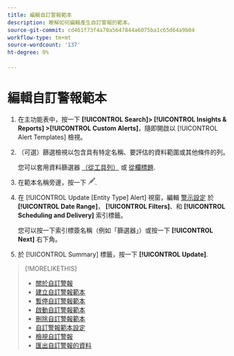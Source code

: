 ```yaml
---
title: 編輯自訂警報範本
description: 瞭解如何編輯產生自訂警報的範本。
source-git-commit: cd461f73f4a70a5647844a6075ba1c65d64a9b04
workflow-type: tm+mt
source-wordcount: '137'
ht-degree: 0%

---
```


# 編輯自訂警報範本

1. 在主功能表中，按一下 **[!UICONTROL Search]> [!UICONTROL Insights & Reports] >[!UICONTROL Custom Alerts]**，隨即開啟以 [!UICONTROL Alert Templates] 檢視。

1. （可選）篩選檢視以包含具有特定名稱、要評估的資料範圍或其他條件的列。

   您可以套用資料篩選器 [（從工具列）](/help/search-social-commerce/common-tasks/data-views/ad-hoc-settings/column-filter-apply-from-toolbar.md) 或 [從欄標題](/help/search-social-commerce/common-tasks/data-views/ad-hoc-settings/column-filter-apply-from-column-heading.md).

1. 在範本名稱旁邊，按一下 ![編輯](/help/search-social-commerce/assets/edit.png "編輯").

1. 在 [!UICONTROL Update \[Entity Type\] Alert] 視窗，編輯 [警示設定](alert-template-settings.md) 於 **[!UICONTROL Date Range]**， **[!UICONTROL Filters]**、和 **[!UICONTROL Scheduling and Delivery]** 索引標籤。

   您可以按一下索引標簽名稱（例如「篩選器」）或按一下 **[!UICONTROL Next]** 右下角。

1. 於 [!UICONTROL Summary] 標籤，按一下 **[!UICONTROL Update]**.

>[!MORELIKETHIS]
>
>* [關於自訂警報](alert-about.md)
>* [建立自訂警報範本](alert-template-create.md)
>* [暫停自訂警報範本](alert-template-pause.md)
>* [啟動自訂警報範本](alert-template-activate.md)
>* [刪除自訂警報範本](alert-template-delete.md)
>* [自訂警報範本設定](alert-template-settings.md)
>* [檢視自訂警報](alert-view.md)
>* [匯出自訂警報的資料](alert-export-data.md)

